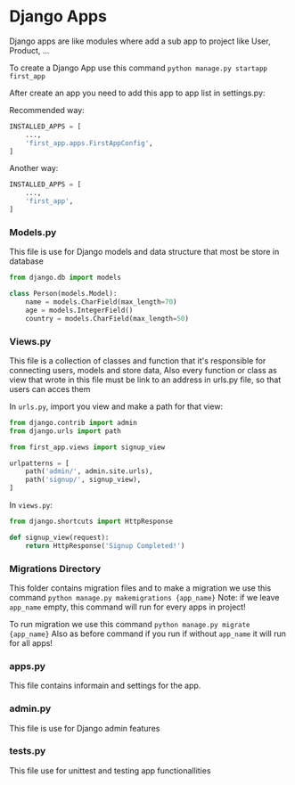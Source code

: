 # Django Apps

Django apps are like modules where add a sub app to project like User, Product, ...

To create a Django App use this command `python manage.py startapp first_app`

After create an app you need to add this app to app list in settings.py:

Recommended way:
```python
INSTALLED_APPS = [
    ...,
    'first_app.apps.FirstAppConfig',
]
```
Another way:
```python
INSTALLED_APPS = [
    ...,
    'first_app',
]
```


### Models.py
This file is use for Django models and data structure that most be store in database

```python
from django.db import models

class Person(models.Model):
    name = models.CharField(max_length=70)
    age = models.IntegerField()
    country = models.CharField(max_length=50)
```

### Views.py
This file is a collection of classes and function that it's responsible for connecting users, models and store data, Also every function or class as view that wrote in this file must be link to an address in urls.py file, so that users can acces them

In `urls.py`, import you view and make a path for that view:
```python
from django.contrib import admin
from django.urls import path

from first_app.views import signup_view

urlpatterns = [
    path('admin/', admin.site.urls),
    path('signup/', signup_view),
]
```

In `views.py`:
```python
from django.shortcuts import HttpResponse

def signup_view(request):
    return HttpResponse('Signup Completed!')
```

### Migrations Directory
This folder contains migration files and to make a migration we use this command `python manage.py makemigrations {app_name}`
Note: if we leave `app_name` empty, this command will run for every apps in project!

To run migration we use this command `python manage.py migrate {app_name}` Also as before command if you run if without `app_name` it will run for all apps!


### apps.py
This file contains informain and settings for the app.

### admin.py
This file is use for Django admin features

### tests.py
This file use for unittest and testing app functionallities
